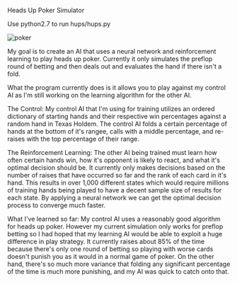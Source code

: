 
Heads Up Poker Simulator

Use python2.7 to run hups/hups.py

![poker](https://user-images.githubusercontent.com/5891073/35404558-6495ae4a-01d1-11e8-8b47-b35f24e31fb2.jpg)

My goal is to create an AI that uses a neural network and reinforcement learning to play heads up poker.  Currently it only simulates the preflop round of betting and then deals out and evaluates the hand if there isn't a fold.

What the program currently does is it allows you to play against my control AI as I'm still working on the learning algorithm for the other AI.

The Control:
My control AI that I'm using for training utilizes an ordered dictionary of starting hands and their respective win percentages against a random hand in Texas Holdem.  The control AI folds a certain percentage of hands at the bottom of it's rangee, calls with a middle percentage, and re-raises with the top percentage of their range.  

The Reinforcement Learning:
The other AI being trained must learn how often certain hands win, how it's opponent is likely to react, and what it's optimal decision should be.  It currently only makes decisions based on the number of raises that have occurred so far and the rank of each card in it's hand.  This results in over 1,000 different states which would require millions of training hands being played to have a decent sample size of results for each state.  By applying a neural network we can get the optimal decision process to converge much faster.

What I've learned so far:
My control AI uses a reasonably good algorithm for heads up poker.  However my current simulation only works for preflop betting so I had hoped that my learning AI would be able to exploit a huge difference in play strategy.  It currently raises about 85% of the time because there's only one round of betting so playing with worse cards doesn't punish you as it would in a normal game of poker.  On the other hand, there's so much more variance that folding any significant percentage of the time is much more punishing, and my AI was quick to catch onto that.
